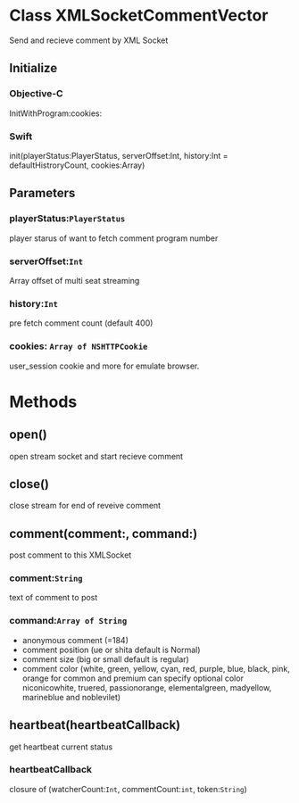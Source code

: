 #  Class XMLSocketCommentVector

Send and recieve comment by XML Socket

## Initialize

### Objective-C
InitWithProgram:cookies:

### Swift
init(playerStatus:PlayerStatus, serverOffset:Int, history:Int = defaultHistroryCount, cookies:Array<HTTPCookie>)

## Parameters
### playerStatus:`PlayerStatus`
player starus of want to fetch comment program number
### serverOffset:`Int`
Array offset of multi seat streaming
### history:`Int`
pre fetch comment count (default 400)
### cookies: `Array of NSHTTPCookie`
user_session cookie and more for emulate browser.

# Methods

##  open()
open stream socket and start recieve comment

## close()
close stream for end of reveive comment

## comment(comment:, command:)
post comment to this XMLSocket
### comment:`String`
text of comment to post
### command:`Array of String`
- anonymous comment (=184)
- comment position (ue or shita default is Normal)
- comment size (big or small default is regular)
- comment color (white, green, yellow, cyan, red, purple, blue, black, pink, orange for common and premium can specify optional color niconicowhite, truered, passionorange, elementalgreen, madyellow, marineblue and noblevilet)

## heartbeat(heartbeatCallback)
get heartbeat current status
### heartbeatCallback
closure of (watcherCount:`Int`, commentCount:`int`, token:`String`)

